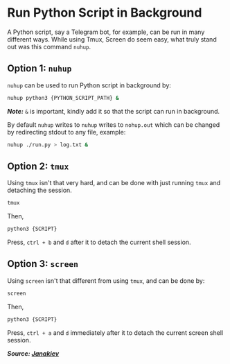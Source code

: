 # Run Python Script in Background

A Python script, say a Telegram bot, for example, can be run in many different ways. While using Tmux, Screen do seem easy, what truly stand out was this command `nuhup`.

## Option 1: `nuhup`

`nuhup` can be used to run Python script in background by:

```bash
nuhup python3 {PYTHON_SCRIPT_PATH} &
```

**_Note:_** `&` is important, kindly add it so that the script can run in background.

By default `nuhup` writes to `nuhup` writes to `nohup.out` which can be changed by redirecting stdout to any file, example:

```bash
nuhup ./run.py > log.txt &
```

## Option 2: `tmux`

Using `tmux` isn't that very hard, and can be done with just running `tmux` and detaching the session.

```bash
tmux
```

Then,

```bash
python3 {SCRIPT}
```

Press, `ctrl + b` and `d` after it to detach the current shell session.

## Option 3: `screen`

Using `screen` isn't that different from using `tmux`, and can be done by:

```bash
screen
```

Then,

```bash
python3 {SCRIPT}
```

Press, `ctrl + a` and `d` immediately after it to detach the current screen shell session.

**_Source: [Janakiev](https://janakiev.com/blog/python-background/)_**
